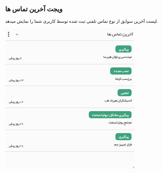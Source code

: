 ﻿## ویجت آخرین تماس ها 
 
لیست آخرین سوابق از نوع تماس تلفنی ثبت شده توسط کاربری شما را نمایش میدهد.

![](Recentcalls.jpg)

